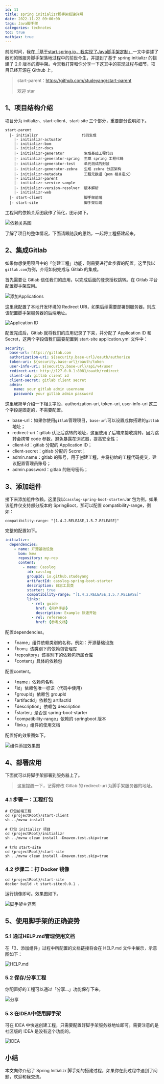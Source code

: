 ```yaml
---
id: 11
title: spring initializr脚手架搭建详解
date: 2022-11-22 09:00:00
tags: Java脚手架
categories: technotes
toc: true
mathjax: true
---
```


前段时间，我在[「基于start.spring.io，我实现了Java脚手架定制」](https://mp.weixin.qq.com/s?__biz=MzkwMTI4NTI1NA==&mid=2247483902&idx=1&sn=2e117fec67cdfb9064369835c0af41d8&chksm=c0b65517f7c1dc01be4080f4fd0f86cd534cf8d59244af34b5aed3340c653e5d697154e4742b&token=1554827504&lang=zh_CN#rd)一文中讲述了敝司的微服务脚手架落地过程中的前世今生，并提到了基于 spring initializr 的搭建了 2.0 版本的脚手架。今天我打算和你分享一下这其中的实现过程与细节，项目已经开源在 Github 上。
<!-- more -->
> start-parent：https://github.com/studeyang/start-parent
>
> 欢迎 star

## 1、项目结构介绍

项目分为 initializr、start-client、start-site 三个部分，重要部分说明如下。

```
start-parent
  |- initializr                    代码生成
    |- initializr-actuator
    |- initializr-bom
    |- initializr-docs
    |- initializr-generator         生成基础工程代码
    |- initializr-generator-spring  生成 spring 工程代码
    |- initializr-generator-test    单元测试的封装
    |- initializr-generator-zebra   生成 zebra 分层架构
    |- initializr-metadata          工程元数据（pom 相关定义）
    |- initializr-parent
    |- initializr-service-sample
    |- initializr-version-resolver  版本解析
    |- initializr-web
  |- start-client                   脚手架前端
  |- start-site                     脚手架后端
```

工程间的依赖关系图我作了简化，图示如下。

![依赖关系图](https://technotes.oss-cn-shenzhen.aliyuncs.com/2022/image-20221020152301967.png)

了解了项目的整体情况，下面请跟随我的思路，一起将工程搭建起来。

## 2、集成Gitlab

如果你想使用项目中的「创建工程」功能，则需要进行此步骤的配置。这里我以`gitlab.com`为例，介绍如何完成与 Gitlab 的集成。

首先需要让 Gitlab 信任我们的应用，以完成后面的登录授权跳转。在 Gitlab 平台配置脚手架应用。

![添加Applications](https://technotes.oss-cn-shenzhen.aliyuncs.com/2022/image-20221122142337155.png)

这里我配置了本地开发环境的 Redirect URI，如果后续需要部署到服务器，则应该配置脚手架服务器的后端地址。

![Application ID](https://technotes.oss-cn-shenzhen.aliyuncs.com/2022/image-20221122142420051.png)

配置完成后，Gitlab 就将我们的应用记录了下来，并分配了 Application ID 和 Secret，这两个字段值我们需要配置到 start-site application.yml 文件中：

```yaml
security:
  base-url: https://gitlab.com
  authorization-uri: ${security.base-url}/oauth/authorize
  token-uri: ${security.base-url}/oauth/token
  user-info-uri: ${security.base-url}/api/v4/user
  redirect-uri: http://127.0.0.1:8081/oauth/redirect
  client-id: gitlab client id
  client-secret: gitlab client secret
  admin:
    name: your gitlab admin username
    password: your gitlab admin password
```

这里我简单介绍一下相关字段，authorization-uri, token-uri, user-info-uri 这三个字段是固定的，不需要配置。

- base-url：如果你使用`gitlab`管理项目，`base-url`可以设置成你搭建的`gitlab`地址；
- redirect-uri：gitlab 认证后跳转的地址，这里使用了后端来接收跳转，因为跳转会携带 code 参数，避免暴露在浏览器，提高安全性；
- client-id：gitlab 分配的 Application ID；
- client-secret：gitlab 分配的 Secret；
- admin.name：gitlab 的账号，用于创建工程，并将初始的工程代码提交，建议配置管理员账号；
- admin.password：gitlab 的账号密码；

## 3、添加组件

接下来添加组件依赖。这里我以`casslog-spring-boot-starter`Jar 包为例，如果该组件仅支持部分版本的 SpringBoot，那可以配置 compatibility-range，例如：

```
compatibility-range: "[1.4.2.RELEASE,1.5.7.RELEASE]"
```

完整的配置如下。

```yaml
initializr:
  dependencies:
    - name: 开源基础设施
      bom: kmw
      repository: my-rep
      content:
        - name: Casslog
          id: casslog
          groupId: io.github.studeyang
          artifactId: casslog-spring-boot-starter
          description: 日志工具类
          starter: true
          compatibility-range: "[1.4.2.RELEASE,1.5.7.RELEASE]"
          links:
            - rel: guide
              href: {用户手册}
              description: Example 快速开始
            - rel: reference
              href: {参考文档}
```

配置dependencies。

- 「name」组件依赖类别的名称，例如：开源基础设施
- 「bom」该类别下的依赖包管理库
- 「repository」该类别下的依赖包所属仓库
- 「content」具体的依赖包

配置content。

- 「name」依赖包名称
- 「id」依赖包唯一标识（代码中使用）
- 「groupId」依赖包 groupId
- 「artifactId」依赖包 artifactId
- 「description」依赖包 description
- 「starter」是否是 spring-boot-starter
- 「compatibility-range」依赖的 springboot 版本
- 「links」组件的使用文档

配置好的效果图如下。

![组件添加效果图](https://technotes.oss-cn-shenzhen.aliyuncs.com/2022/202211271349589.png)

## 4、部署应用

下面就可以将脚手架部署到服务器上了。

> 这里提醒一下，记得修改 Gitlab 的 redirect-uri 为脚手架服务器的地址。

### 4.1 步骤一：工程打包

```shell
# 打包前端工程
cd {projectRoot}/start-client
sh ../mvnw install

# 打包 initializr 项目
cd {projectRoot}/initializr
sh ../mvnw clean install -Dmaven.test.skip=true

# 打包 start-site
cd {projectRoot}/start-site
sh ../mvnw clean install -Dmaven.test.skip=true
```

### 4.2 步骤二：打 Docker 镜像

```shell
cd {projectRoot}/start-site
docker build -t start-site:0.0.1 .
```

运行镜像即可。效果图如下。

![脚手架主界面](https://technotes.oss-cn-shenzhen.aliyuncs.com/2022/202211271058880.png)

## 5、使用脚手架的正确姿势

### 5.1 通过HELP.md管理使用文档

在「3、添加组件」过程中所配置的文档链接将会在 HELP.md 文件中展示，示意图如下：

![HELP.md](https://technotes.oss-cn-shenzhen.aliyuncs.com/2022/202211271355264.png)

### 5.2 保存/分享工程

你配置好的工程可以通过「分享...」功能保存下来。

![分享](https://technotes.oss-cn-shenzhen.aliyuncs.com/2022/202211271357591.png)

### 5.3 在IDEA中使用脚手架

可在 IDEA 中快速创建工程，只需要配置好脚手架服务器地址即可。需要注意的是社区版的 IDEA 是没有这个功能的。

![IDEA](https://technotes.oss-cn-shenzhen.aliyuncs.com/2022/202211271359221.png)

## 小结

本文向你介绍了 Spring Initializr 脚手架的搭建过程，如果你在此过程中遇到了问题，欢迎和我交流。
